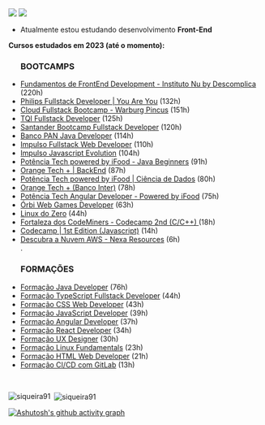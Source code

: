 <br/><div>
<a href = "mailto:isaias.siqueiraa@gmail.com"><img src="https://img.shields.io/badge/Gmail-D14836?style=for-the-badge&logo=gmail&logoColor=white" target="_blank"></a>
<a href="https://www.linkedin.com/in/isaias-siqueira" target="_blank"><img src="https://img.shields.io/badge/-LinkedIn-%230077B5?style=for-the-badge&logo=linkedin&logoColor=white" target="_blank"></a>   
</div>

- Atualmente estou estudando desenvolvimento **Front-End**

 
**Cursos estudados em 2023 (até o momento):**
<ul>
<h3>BOOTCAMPS</h3>
<li><a href="https://curr.to/xmVtT" target="_blank">Fundamentos de FrontEnd Development - Instituto Nu by Descomplica</a> (220h)</li>
 
<li><a href="https://www.dio.me/certificate/CDBFF383/share" target="_blank">Philips Fullstack Developer | You Are You</a> (132h)</li> 
<li><a href="https://www.dio.me/certificate/D73AC543/share" target="_blank">Cloud Fullstack Bootcamp - Warburg Pincus</a> (151h)</li>
<li><a href="https://www.dio.me/certificate/523DAA58/share" target="_blank">TQI Fullstack Developer</a> (125h)</li>
<li><a href="https://www.dio.me/certificate/69E15FFD/share" target="_blank">Santander Bootcamp Fullstack Developer</a> (120h)</li>
<li><a href="https://www.dio.me/certificate/71D58726/share" target="_blank">Banco PAN Java Developer</a> (114h)</li>
<li><a href="https://www.dio.me/certificate/FFB79AA8/share" target="_blank">Impulso Fullstack Web Developer</a> (110h)</li>
<li><a href="https://www.dio.me/certificate/075D1A93/share" target="_blank">Impulso Javascript Evolution</a> (104h)</li>
<li><a href="https://www.dio.me/certificate/1355ED16/share" target="_blank">Potência Tech powered by iFood - Java Beginners</a> (91h)</li>
<li><a href="https://www.dio.me/certificate/AEDB0CEA/share" target="_blank">Orange Tech + | BackEnd</a> (87h)</li>
<li><a href="https://www.dio.me/certificate/B99E8B57/share" target="_blank">Potência Tech powered by iFood | Ciência de Dados</a> (80h)</li>
<li><a href="https://www.dio.me/certificate/49B37A48/share" target="_blank">Orange Tech + (Banco Inter)</a> (78h)</li>
<li><a href="https://www.dio.me/certificate/D013796C/share" target="_blank">Potência Tech Angular Developer - Powered by iFood</a> (75h)</li>
<li><a href="https://www.dio.me/certificate/D6C373AB/share" target="_blank">Órbi Web Games Developer</a> (63h)</li>
<li><a href="https://www.dio.me/certificate/C848BE1E/share" target="_blank">Linux do Zero</a> (44h)</li>
<li><a href="https://www.dio.me/certificate/6D95A0A1/share" target="_blank">Fortaleza dos CodeMiners - Codecamp 2nd (C/C++) </a> (18h)</li>
<li><a href="https://www.dio.me/certificate/431BF1F4/share" target="_blank">Codecamp | 1st Edition (Javascript)</a> (14h)</li>
<li><a href="https://www.dio.me/certificate/C55392A2/share" target="_blank">Descubra a Nuvem AWS - Nexa Resources</a> (6h)</li>
.
<h3>FORMAÇÕES</h3>
<li><a href="https://www.dio.me/certificate/39C786E7/share" target="_blank">Formação Java Developer</a> (76h)</li>
<li><a href="https://www.dio.me/certificate/A88ABAB5/share" target="_blank">Formação TypeScript Fullstack Developer</a> (44h)</li>
<li><a href="https://www.dio.me/certificate/AC3FAD58/share" target="_blank">Formação CSS Web Developer</a> (43h)</li>
<li><a href="https://www.dio.me/certificate/180FEB4E/share" target="_blank">Formação JavaScript Developer</a> (39h)</li>
<li><a href="https://www.dio.me/certificate/6D808E73/share" target="_blank">Formação Angular Developer</a> (37h)</li>
<li><a href="https://www.dio.me/certificate/1153700D/share" target="_blank">Formação React Developer</a> (34h)</li>
<li><a href="https://www.dio.me/certificate/2D827C67/share" target="_blank">Formação UX Designer</a> (30h)</li>
<li><a href="https://www.dio.me/certificate/D9858F61/share" target="_blank">Formação Linux Fundamentals</a> (23h)</li>
<li><a href="https://www.dio.me/certificate/62105D74/share" target="_blank">Formação HTML Web Developer</a> (21h)</li>
<li><a href="https://www.dio.me/certificate/B0CDD09D/share" target="_blank">Formação CI/CD com GitLab</a> (13h)</li>

 </ul>
<br>





<p><img align="left" src="https://github-readme-stats.vercel.app/api/top-langs?username=siqueira91&show_icons=true&locale=en&layout=compact" alt="siqueira91" /></p>

<p>&nbsp;<img align="center" src="https://github-readme-stats.vercel.app/api?username=siqueira91&show_icons=true&locale=en" alt="siqueira91" /></p>

[![Ashutosh's github activity graph](https://github-readme-activity-graph.vercel.app/graph?username=siqueira91&bg_color=0d0d0f&color=f6f5f4&line=613583&point=ff7800&area=true&hide_border=true)](https://github.com/ashutosh00710/github-readme-activity-graph)
